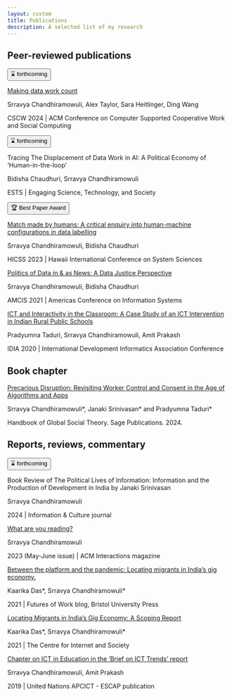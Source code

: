 ```yaml
---
layout: custom
title: Publications
description: A selected list of my research
---
```


## Peer-reviewed publications

<div class="entry-publication">
<section>
<button clas=infopill>⌛ forthcoming</button>
</section>
<p class="what"><a href="https://arxiv.org/abs/2311.18046">Making data work count</a></p>
<p class="who"><span class="lookatme">Srravya Chandhiramowuli</span>, Alex Taylor, Sara Heitlinger, Ding Wang</p>
<p class="where">CSCW 2024 | ACM Conference on Computer Supported Cooperative Work and Social Computing</p>
</div>

<div class="entry-publication">
<section>
<button clas=infopill>⌛ forthcoming</button>
</section>
<p class="what">Tracing The Displacement of Data Work in AI: A Political Economy of ‘Human-in-the-loop’</p>
<p class="who">Bidisha Chaudhuri, <span class="lookatme">Srravya Chandhiramowuli</span></p>
<p class="where">ESTS | Engaging Science, Technology, and Society</p>
</div>

<div class="entry-publication">
<section>
<button clas=infopill>🏆 Best Paper Award</button>
</section>
<p class="what"><a href="https://hdl.handle.net/10125/102882">Match made by humans: A critical enquiry into human-machine configurations in data labelling</a></p>
<p class="who"><span class="lookatme">Srravya Chandhiramowuli</span>, Bidisha Chaudhuri</p>
<p class="where">HICSS 2023 | Hawaii International Conference on System Sciences</p>
</div>

<div class="entry-publication">
<p class="what"><a href="https://aisel.aisnet.org/amcis2021/global_develop/global_develop/13">Politics of Data in & as News: A Data Justice Perspective</a></p>
<p class="who"><span class="lookatme">Srravya Chandhiramowuli</span>, Bidisha Chaudhuri</p>
<p class="where">AMCIS 2021 | Americas Conference on Information Systems</p>
</div>

<div class="entry-publication">
<p class="what"><a href="https://doi.org/10.1007/978-3-030-52014-4_2">ICT and Interactivity in the Classroom: A Case Study of an ICT Intervention in Indian Rural Public Schools</a></p>
<p class="who">Pradyumna Taduri, <span class="lookatme">Srravya Chandhiramowuli</span>, Amit Prakash</p>
<p class="where">IDIA 2020 | International Development Informatics Association Conference</p>
</div>

## Book chapter

<div class="entry-bookchapter">
<p class="what"><a href="https://uk.sagepub.com/en-gb/eur/the-sage-handbook-of-global-sociology/book277822" target="_blank">Precarious Disruption: Revisiting Worker Control and Consent in the Age of Algorithms and Apps</a></p>
<p class="who"><span class="lookatme">Srravya Chandhiramowuli*</span>, Janaki Srinivasan* and Pradyumna Taduri*</p>
<p class="where">Handbook of Global Social Theory. Sage Publications. 2024.</p>
</div>

## Reports, reviews, commentary   

<div class="entry-bookreview">
<section>
<button clas=infopill>⌛ forthcoming</button>
</section>
<p class="what">Book Review of The Political Lives of Information: Information and the Production of Development in India by Janaki Srinivasan</p>
<p class="who"><span class="lookatme">Srravya Chandhiramowuli</span></p>
<p class="where">2024 | Information & Culture journal</p>
</div>

<div class="entry-bookreview">
<p class="what"><a href="https://interactions.acm.org/archive/view/may-june-2023/srravya-chandhiramowuli">What are you reading?</a></p>
<p class="who"><span class="lookatme">Srravya Chandhiramowuli</span></p>
<p class="where">2023 (May-June issue) | ACM Interactions magazine</p>
</div>

<div class="entry-report">
<p class="what"><a href="https://futuresofwork.co.uk/2021/03/16/caught-between-the-platform-and-the-pandemic-locating-migrants-in-indias-gig-economy/">Between the platform and the pandemic: Locating migrants in India’s gig economy.</a></p>
<p class="who">Kaarika Das*, <span class="lookatme">Srravya Chandhiramowuli*</span></p>
<p class="where">2021 | Futures of Work blog, Bristol University Press</p>
</div>

<div class="entry-report">
<p class="what"><a href="https://cis-india.org/raw/locating-migrants-in-indias-gig-economy-a-scoping-report">Locating Migrants in India’s Gig Economy: A Scoping Report</a></p>
<p class="who">Kaarika Das*, <span class="lookatme">Srravya Chandhiramowuli*</span></p>
<p class="where">2021 | The Centre for Internet and Society</p>
</div>

<div class="entry-report">
<p class="what"><a href="https://www.unapcict.org/sites/default/files/inline-files/ICT%20TRENDS_%20ICT%20for%20Education.pdf">Chapter on ICT in Education in the ‘Brief on ICT Trends’ report</a></p>
<p class="who"><span class="lookatme">Srravya Chandhiramowuli</span>, Amit Prakash</p>
<p class="where">2019 | United Nations APCICT - ESCAP publication</p>
</div>
